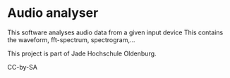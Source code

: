 Audio analyser
============

This software analyses audio data from a given input device
This contains the waveform, fft-spectrum, spectrogram,...


This project is part of Jade Hochschule Oldenburg.

CC-by-SA